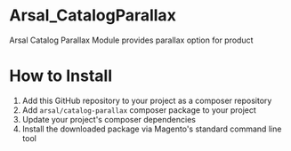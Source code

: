 # Arsal_CatalogParallax
Arsal Catalog Parallax Module provides parallax option for product
# How to Install
1. Add this GitHub repository to your project as a composer repository
2. Add `arsal/catalog-parallax` composer package to your project
3. Update your project's composer dependencies
4. Install the downloaded package via Magento's standard command line tool
